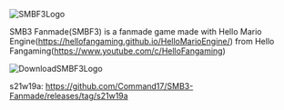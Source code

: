 ![SMBF3Logo](https://user-images.githubusercontent.com/84639718/146798123-4ba658d0-4e54-4732-9988-5de6a06c0aa7.png)

SMB3 Fanmade(SMBF3) is a fanmade game made with Hello Mario Engine(https://hellofangaming.github.io/HelloMarioEngine/) from Hello Fangaming(https://www.youtube.com/c/HelloFangaming)


![DownloadSMBF3Logo](https://user-images.githubusercontent.com/84639718/146963429-7b108c3e-f840-43c6-8b85-1c26b40bb62e.png)

s21w19a: https://github.com/Command17/SMB3-Fanmade/releases/tag/s21w19a
